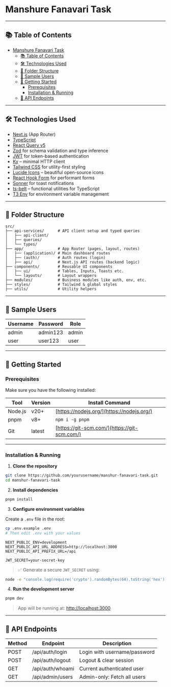 # Manshure Fanavari Task

---

## 📚 Table of Contents

- [Manshure Fanavari Task](#manshure-fanavari-task)
  - [📚 Table of Contents](#-table-of-contents)
  - [🛠️ Technologies Used](#️-technologies-used)
  - [📁 Folder Structure](#-folder-structure)
  - [🧪 Sample Users](#-sample-users)
  - [🧰 Getting Started](#-getting-started)
    - [Prerequisites](#prerequisites)
    - [Installation \& Running](#installation--running)
  - [📡 API Endpoints](#-api-endpoints)

---

## 🛠️ Technologies Used

- [Next.js](https://nextjs.org/) (App Router)
- [TypeScript](https://www.typescriptlang.org/)
- [React Query v5](https://tanstack.com/query/latest)
- [Zod](https://zod.dev/) for schema validation and type inference
- [JWT](https://jwt.io/) for token-based authentication
- [Ky](https://github.com/sindresorhus/ky) – minimal HTTP client
- [Tailwind CSS](https://tailwindcss.com/) for utility-first styling
- [Lucide Icons](https://lucide.dev/) – beautiful open-source icons
- [React Hook Form](https://react-hook-form.com/) for performant forms
- [Sonner](https://sonner.emilkowal.ski/) for toast notifications
- [ts-belt](https://github.com/mobily/ts-belt) – functional utilities for TypeScript
- [T3 Env](https://github.com/t3-oss/t3-env) for environment variable management

---

## 📁 Folder Structure

```
src/
├── api-services/      # API client setup and typed queries
│   ├── api-client/
│   ├── queries/
│   └── types/
├── app/               # App Router (pages, layout, routes)
│   ├── (application)/ # Main dashboard routes
│   ├── (auth)/        # Auth routes (login)
│   ├── api/           # Next.js API routes (backend logic)
├── components/        # Reusable UI components
│   ├── ui/            # Tables, Inputs, Toasts etc.
│   └── layouts/       # Layout wrappers
├── modules/           # Business modules like auth, env, etc.
├── styles/            # Tailwind & global styles
├── utils/             # Utility helpers
```

---

## 🧪 Sample Users

| Username | Password  | Role  |
|----------|-----------|-------|
| admin    | admin123  | admin |
| user     | user123   | user  |

---

## 🧰 Getting Started

### Prerequisites

Make sure you have the following installed:

| Tool     | Version | Install Command                                |
|----------|---------|-------------------------------------------------|
| Node.js  | v20+    | [https://nodejs.org/](https://nodejs.org/)     |
| pnpm     | v8+     | `npm i -g pnpm`                                 |
| Git      | latest  | [https://git-scm.com/](https://git-scm.com/)   |

---

### Installation & Running

1. **Clone the repository**

```bash
git clone https://github.com/yourusername/manshur-fanavari-task.git
cd manshur-fanavari-task
```

2. **Install dependencies**

```bash
pnpm install
```

3. **Configure environment variables**

Create a `.env` file in the root:

```bash
cp .env.example .env
# Then edit .env with your values
```

```env
NEXT_PUBLIC_ENV=development
NEXT_PUBLIC_API_URL_ADDRESS=http://localhost:3000
NEXT_PUBLIC_API_PREFIX_URL=/api

JWT_SECRET=your-secret-key
```

> ✅ Generate a secure `JWT_SECRET` using:

```bash
node -e "console.log(require('crypto').randomBytes(64).toString('hex'))"
```

4. **Run the development server**

```bash
pnpm dev
```

> App will be running at: [http://localhost:3000](http://localhost:3000)

---

## 📡 API Endpoints

| Method | Endpoint             | Description                    |
|--------|----------------------|--------------------------------|
| POST   | /api/auth/login      | Login with username/password   |
| POST   | /api/auth/logout     | Logout & clear session         |
| GET    | /api/auth/whoami     | Current authenticated user     |
| GET    | /api/admin/users     | Admin-only: Fetch all users    |